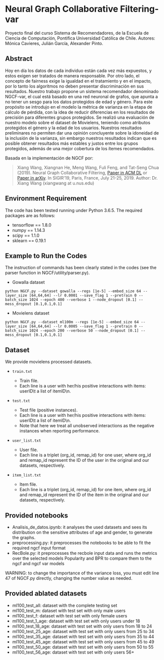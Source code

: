 # Neural Graph Collaborative Filtering-var
Proyecto final del curso Sistema de Recomendadores, de la Escuela de Ciencia de Computación, Pontifica Universidad Católica de Chile.
Autores: Mónica Cavieres, Julián García, Alexander Pinto.

## Abstract
Hoy en día los datos de cada individuo están cada vez más expuestos, y estos exigen ser tratados de manera responsable. Por otro lado, el concepto de fairness exige la igualdad en el tratamiento y en el impacto, por lo tanto los algoritmos no deben presentar discriminación en sus resultados. 
Nuestro trabajo propone un sistema recomendador denominado NGCF-var, el cual está basado en una red neuronal de grafos, que apunta a no tener un 
sesgo para los datos protegidos de edad y género. Para este propósito se introdujo en el modelo la métrica de varianza en la etapa de cálculo de pérdida, con la idea de reducir diferencias en los resultados de precisión para diferentes grupos protegidos. Se realizó una evaluación de nuestro modelo sobre el dataset de Movielens, teniendo como atributos protegidos el género y la edad de los usuarios.
Nuestros resultados preliminares no permiten dar una opinión concluyente sobre la idoneidad de la inclusión de la varianza, sin embargo nuestros resultados indican que es posible obtener resultados más estables y justos entre los grupos protegidos, además de una mejor cobertura de los ítemes recomendados.

Basada en la implementación de NGCF por:

>Xiang Wang, Xiangnan He, Meng Wang, Fuli Feng, and Tat-Seng Chua (2019). Neural Graph Collaborative Filtering, [Paper in ACM DL](https://dl.acm.org/citation.cfm?doid=3331184.3331267) or [Paper in arXiv](https://arxiv.org/abs/1905.08108). In SIGIR'19, Paris, France, July 21-25, 2019.
Author: Dr. Xiang Wang (xiangwang at u.nus.edu)

## Environment Requirement
The code has been tested running under Python 3.6.5. The required packages are as follows:
* tensorflow == 1.8.0
* numpy == 1.14.3
* scipy == 1.1.0
* sklearn == 0.19.1

## Example to Run the Codes
The instruction of commands has been clearly stated in the codes (see the parser function in NGCF/utility/parser.py).
* Gowalla dataset
```
python NGCF.py --dataset gowalla --regs [1e-5] --embed_size 64 --layer_size [64,64,64] --lr 0.0001 --save_flag 1 --pretrain 0 --batch_size 1024 --epoch 400 --verbose 1 --node_dropout [0.1] --mess_dropout [0.1,0.1,0.1]
```

* Movielens dataset
```
python NGCF.py --dataset ml100m --regs [1e-5] --embed_size 64 --layer_size [64,64,64] --lr 0.0005 --save_flag 1 --pretrain 0 --batch_size 1024 --epoch 200 --verbose 50 --node_dropout [0.1] --mess_dropout [0.1,0.1,0.1]
```

## Dataset
We provide movielens processed datasets.
* `train.txt`
  * Train file.
  * Each line is a user with her/his positive interactions with items: userID\t a list of itemID\n.

* `test.txt`
  * Test file (positive instances).
  * Each line is a user with her/his positive interactions with items: userID\t a list of itemID\n.
  * Note that here we treat all unobserved interactions as the negative instances when reporting performance.
  
* `user_list.txt`
  * User file.
  * Each line is a triplet (org_id, remap_id) for one user, where org_id and remap_id represent the ID of the user in the original and our datasets, respectively.
  
* `item_list.txt`
  * Item file.
  * Each line is a triplet (org_id, remap_id) for one item, where org_id and remap_id represent the ID of the item in the original and our datasets, respectively.


## Provided notebooks

* Analisis_de_datos.ipynb: it analyses the used datasets and sees its distribution on the sensitive attributes of age and gender, to generate the graphs.
* preprocessing.py: it preprocesses the notebooks to be able to fit the required ngcf input format
* RecBole.py: it preprocesses the recbole input data and runs the metrics over the selected models Popularity and BPR to compare them to the ngcf and ngcf var models

WARNING: to change the importance of the variance loss, you must edit line 47 of NGCF.py directly, changing the number value as needed.

## Provided ablated datasets

* ml100_test_all: dataset with the complete testing set
* ml100_test_m: dataset with test set with only male users
* ml100_test_f: dataset with test set with only female users
* ml100_test_1_age: dataset with test set with only users under 18
* ml100_test_18_age: dataset with test set with only users from 18 to 24
* ml100_test_25_age: dataset with test set with only users from 25 to 34
* ml100_test_35_age: dataset with test set with only users from 35 to 44
* ml100_test_45_age: dataset with test set with only users from 45 to 49
* ml100_test_50_age: dataset with test set with only users from 50 to 55
* ml100_test_56_age: dataset with test set with only users 56+
